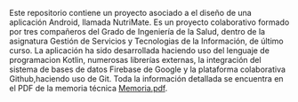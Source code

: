 Este repositorio contiene un proyecto asociado a el diseño de una aplicación Android, llamada NutriMate. Es un proyecto colaborativo formado por tres compañeros del Grado de Ingeniería de la Salud, dentro de la asignatura Gestión de Servicios y Tecnologias de la Información, de último curso. La aplicación ha sido desarrollada haciendo uso del lenguaje de programacion Kotlin, numerosas librerías externas, la integración del sistema de bases de datos Firebase de Google y la plataforma colaborativa Github,haciendo uso de Git. Toda la información detallada se encuentra en el PDF de la memoria técnica [Memoria.pdf](https://github.com/user-attachments/files/18395108/Memoria.pdf). 




